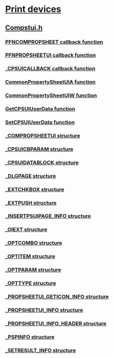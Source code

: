 # [Print devices](../_print/index.md)
## [Compstui.h](index.md)
### [PFNCOMPROPSHEET callback function](../compstui/nc-compstui-pfncompropsheet.md)
### [PFNPROPSHEETUI callback function](../compstui/nc-compstui-pfnpropsheetui.md)
### [_CPSUICALLBACK callback function](../compstui/nc-compstui-_cpsuicallback.md)
### [CommonPropertySheetUIA function](../compstui/nf-compstui-commonpropertysheetuia.md)
### [CommonPropertySheetUIW function](../compstui/nf-compstui-commonpropertysheetuiw.md)
### [GetCPSUIUserData function](../compstui/nf-compstui-getcpsuiuserdata.md)
### [SetCPSUIUserData function](../compstui/nf-compstui-setcpsuiuserdata.md)
### [_COMPROPSHEETUI structure](../compstui/ns-compstui-_compropsheetui.md)
### [_CPSUICBPARAM structure](../compstui/ns-compstui-_cpsuicbparam.md)
### [_CPSUIDATABLOCK structure](../compstui/ns-compstui-_cpsuidatablock.md)
### [_DLGPAGE structure](../compstui/ns-compstui-_dlgpage.md)
### [_EXTCHKBOX structure](../compstui/ns-compstui-_extchkbox.md)
### [_EXTPUSH structure](../compstui/ns-compstui-_extpush.md)
### [_INSERTPSUIPAGE_INFO structure](../compstui/ns-compstui-_insertpsuipage_info.md)
### [_OIEXT structure](../compstui/ns-compstui-_oiext.md)
### [_OPTCOMBO structure](../compstui/ns-compstui-_optcombo.md)
### [_OPTITEM structure](../compstui/ns-compstui-_optitem.md)
### [_OPTPARAM structure](../compstui/ns-compstui-_optparam.md)
### [_OPTTYPE structure](../compstui/ns-compstui-_opttype.md)
### [_PROPSHEETUI_GETICON_INFO structure](../compstui/ns-compstui-_propsheetui_geticon_info.md)
### [_PROPSHEETUI_INFO structure](../compstui/ns-compstui-_propsheetui_info.md)
### [_PROPSHEETUI_INFO_HEADER structure](../compstui/ns-compstui-_propsheetui_info_header.md)
### [_PSPINFO structure](../compstui/ns-compstui-_pspinfo.md)
### [_SETRESULT_INFO structure](../compstui/ns-compstui-_setresult_info.md)
